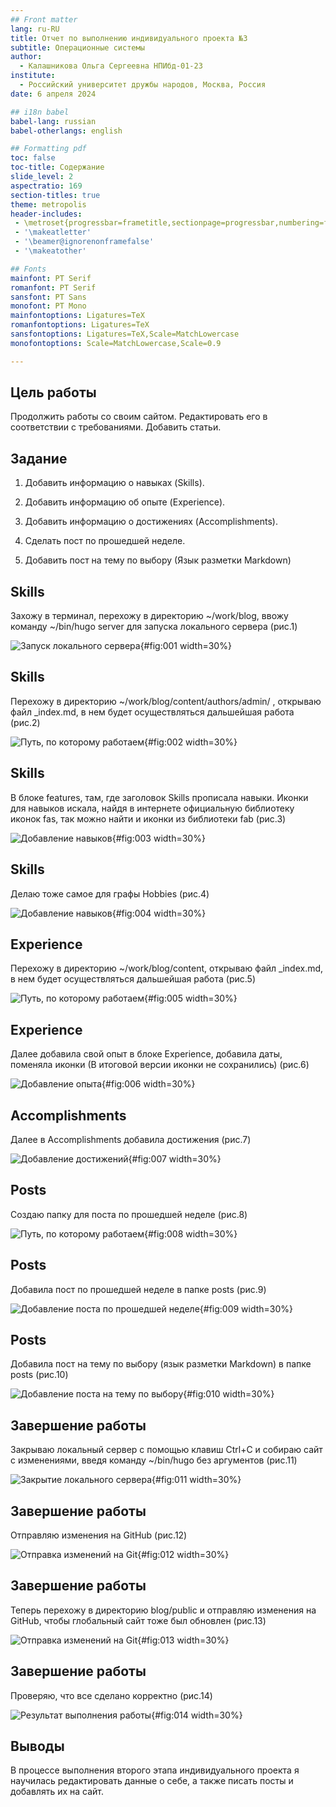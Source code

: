 ```yaml
---
## Front matter
lang: ru-RU
title: Отчет по выполнению индивидуального проекта №3
subtitle: Операционные системы
author:
  - Калашникова Ольга Сергеевна НПИбд-01-23
institute:
  - Российский университет дружбы народов, Москва, Россия
date: 6 апреля 2024

## i18n babel
babel-lang: russian
babel-otherlangs: english

## Formatting pdf
toc: false
toc-title: Содержание
slide_level: 2
aspectratio: 169
section-titles: true
theme: metropolis
header-includes:
 - \metroset{progressbar=frametitle,sectionpage=progressbar,numbering=fraction}
 - '\makeatletter'
 - '\beamer@ignorenonframefalse'
 - '\makeatother'

## Fonts 
mainfont: PT Serif 
romanfont: PT Serif 
sansfont: PT Sans 
monofont: PT Mono 
mainfontoptions: Ligatures=TeX 
romanfontoptions: Ligatures=TeX 
sansfontoptions: Ligatures=TeX,Scale=MatchLowercase 
monofontoptions: Scale=MatchLowercase,Scale=0.9

---
```


## Цель работы

Продолжить работы со своим сайтом. Редактировать его в соответствии с требованиями. Добавить статьи.

## Задание

1. Добавить информацию о навыках (Skills).

2. Добавить информацию об опыте (Experience).

3. Добавить информацию о достижениях (Accomplishments).

4. Сделать пост по прошедшей неделе.

5. Добавить пост на тему по выбору (Язык разметки Markdown)

## Skills

Захожу в терминал, перехожу в директорию ~/work/blog, ввожу команду ~/bin/hugo server для запуска локального сервера (рис.1)

![Запуск локального сервера](image/1.png){#fig:001 width=30%}

## Skills

Перехожу в директорию ~/work/blog/content/authors/admin/ , открываю файл _index.md, в нем будет осуществляться дальшейшая работа (рис.2)

![Путь, по которому работаем](image/2.png){#fig:002 width=30%}

## Skills

В блоке features, там, где заголовок Skills прописала навыки. Иконки для навыков искала, найдя в интернете официальную библиотеку иконок fas, так можно найти и иконки из библиотеки fab (рис.3)

![Добавление навыков](image/3.png){#fig:003 width=30%}

## Skills

Делаю тоже самое для графы Hobbies (рис.4)

![Добавление навыков](image/4.png){#fig:004 width=30%}

## Experience

Перехожу в директорию ~/work/blog/content, открываю файл _index.md, в нем будет осуществляться дальшейшая работа (рис.5)

![Путь, по которому работаем](image/5.png){#fig:005 width=30%}

## Experience

Далее добавила свой опыт в блоке Experience, добавила даты, поменяла иконки (В итоговой версии иконки не сохранились) (рис.6)

![Добавление опыта](image/6.png){#fig:006 width=30%}

## Accomplishments

Далее в Accomplishments добавила достижения (рис.7)

![Добавление достижений](image/7.png){#fig:007 width=30%}

## Posts

Создаю папку для поста по прошедшей неделе (рис.8)

![Путь, по которому работаем](image/8.png){#fig:008 width=30%}

## Posts

Добавила пост по прошедшей неделе в папке posts (рис.9)

![Добавление поста по прошедшей неделе](image/9.png){#fig:009 width=30%} 

## Posts

Добавила пост на тему по выбору (язык разметки Markdown) в папке posts (рис.10)

![Добавление поста на тему по выбору](image/10.png){#fig:010 width=30%}

## Завершение работы

Закрываю локальный сервер с помощью клавиш Ctrl+C и собираю сайт с изменениями, введя команду ~/bin/hugo без аргументов (рис.11)

![Закрытие локального сервера](image/11.png){#fig:011 width=30%}

## Завершение работы

Отправляю изменения на GitHub (рис.12)

![Отправка изменений на Git](image/12.png){#fig:012 width=30%}

## Завершение работы

Теперь перехожу в директорию blog/public и отправляю изменения на GitHub, чтобы глобальный сайт тоже был обновлен (рис.13)

![Отправка изменений на Git](image/13.png){#fig:013 width=30%}

## Завершение работы

Проверяю, что все сделано корректно (рис.14)

![Результат выполнения работы](image/14.png){#fig:014 width=30%}

## Выводы

В процессе выполнения второго этапа индивидуального проекта я научилась редактировать данные о себе, а также писать посты и добавлять их на сайт.
